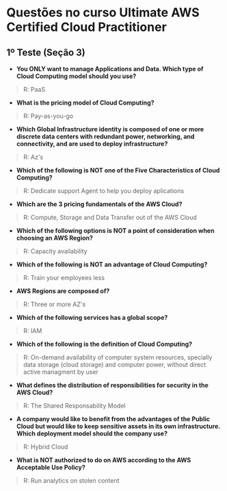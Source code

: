 # Questões no curso Ultimate AWS Certified Cloud Practitioner

## 1º Teste (Seção 3)

- **You ONLY want to manage Applications and Data. Which type of Cloud Computing model should you use?**
> R: PaaS

- **What is the pricing model of Cloud Computing?**
> R: Pay-as-you-go

- **Which Global Infrastructure identity is composed of one or more discrete data centers with redundant power, networking, and connectivity, and are used to deploy infrastructure?**
> R: Az's

- **Which of the following is NOT one of the Five Characteristics of Cloud Computing?**
> R: Dedicate support Agent to help you deploy aplications

- **Which are the 3 pricing fundamentals of the AWS Cloud?**
> R: Compute, Storage and Data Transfer out of the AWS Cloud

- **Which of the following options is NOT a point of consideration when choosing an AWS Region?**
> R: Capacity availability

- **Which of the following is NOT an advantage of Cloud Computing?**
> R: Train your employees less

- **AWS Regions are composed of?**
> R: Three or more AZ's

- **Which of the following services has a global scope?**
> R: IAM

- **Which of the following is the definition of Cloud Computing?**
> R: On-demand availability of computer system resources, specially data storage (cloud storage) and computer power, without direct active managment by user

- **What defines the distribution of responsibilities for security in the AWS Cloud?**
> R: The Shared Responsability Model

- **A company would like to benefit from the advantages of the Public Cloud but would like to keep sensitive assets in its own infrastructure. Which deployment model should the company use?**
> R: Hybrid Cloud

- **What is NOT authorized to do on AWS according to the AWS Acceptable Use Policy?**
> R: Run analytics on stolen content

